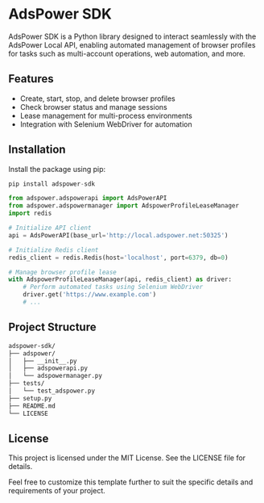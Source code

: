 # AdsPower SDK

AdsPower SDK is a Python library designed to interact seamlessly with the AdsPower Local API, enabling automated management of browser profiles for tasks such as multi-account operations, web automation, and more.

## Features

- Create, start, stop, and delete browser profiles
- Check browser status and manage sessions
- Lease management for multi-process environments
- Integration with Selenium WebDriver for automation

## Installation
Install the package using pip:

```python
pip install adspower-sdk
```

```python
from adspower.adspowerapi import AdsPowerAPI
from adspower.adspowermanager import AdspowerProfileLeaseManager
import redis

# Initialize API client
api = AdsPowerAPI(base_url='http://local.adspower.net:50325')

# Initialize Redis client
redis_client = redis.Redis(host='localhost', port=6379, db=0)

# Manage browser profile lease
with AdspowerProfileLeaseManager(api, redis_client) as driver:
    # Perform automated tasks using Selenium WebDriver
    driver.get('https://www.example.com')
    # ...
```

## Project Structure

```bash
adspower-sdk/
├── adspower/
│   ├── __init__.py
│   ├── adspowerapi.py
│   └── adspowermanager.py
├── tests/
│   └── test_adspower.py
├── setup.py
├── README.md
└── LICENSE
```

## License

This project is licensed under the MIT License. See the LICENSE file for details.

Feel free to customize this template further to suit the specific details and requirements of your project.
